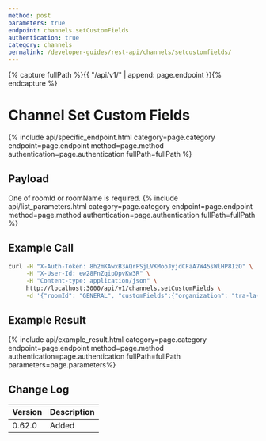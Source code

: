 ```yaml
---
method: post
parameters: true
endpoint: channels.setCustomFields
authentication: true
category: channels
permalink: /developer-guides/rest-api/channels/setcustomfields/
---
```


{% capture fullPath %}{{ "/api/v1/" | append: page.endpoint }}{% endcapture %}

# Channel Set Custom Fields

{% include api/specific_endpoint.html category=page.category endpoint=page.endpoint method=page.method authentication=page.authentication fullPath=fullPath %}

## Payload

One of roomId or roomName is required.
{% include api/list_parameters.html category=page.category endpoint=page.endpoint method=page.method authentication=page.authentication fullPath=fullPath %}

## Example Call

```bash
curl -H "X-Auth-Token: 8h2mKAwxB3AQrFSjLVKMooJyjdCFaA7W45sWlHP8IzO" \
     -H "X-User-Id: ew28FnZqipDpvKw3R" \
     -H "Content-type: application/json" \
     http://localhost:3000/api/v1/channels.setCustomFields \
     -d '{"roomId": "GENERAL", "customFields":{"organization": "tra-la-la"} }'
```

## Example Result

{% include api/example_result.html category=page.category endpoint=page.endpoint method=page.method authentication=page.authentication fullPath=fullPath parameters=page.parameters%}

## Change Log

| Version | Description |
| :--- | :--- |
| 0.62.0 | Added |
